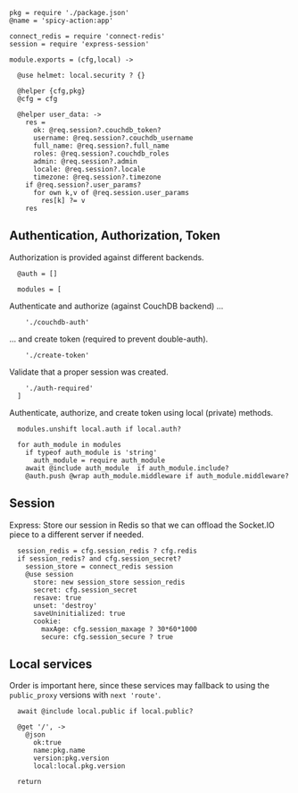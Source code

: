     pkg = require './package.json'
    @name = 'spicy-action:app'

    connect_redis = require 'connect-redis'
    session = require 'express-session'

    module.exports = (cfg,local) ->

      @use helmet: local.security ? {}

      @helper {cfg,pkg}
      @cfg = cfg

      @helper user_data: ->
        res =
          ok: @req.session?.couchdb_token?
          username: @req.session?.couchdb_username
          full_name: @req.session?.full_name
          roles: @req.session?.couchdb_roles
          admin: @req.session?.admin
          locale: @req.session?.locale
          timezone: @req.session?.timezone
        if @req.session?.user_params?
          for own k,v of @req.session.user_params
            res[k] ?= v
        res

Authentication, Authorization, Token
------------------------------------

Authorization is provided against different backends.

      @auth = []

      modules = [

Authenticate and authorize (against CouchDB backend) ...

        './couchdb-auth'

... and create token (required to prevent double-auth).

        './create-token'

Validate that a proper session was created.

        './auth-required'
      ]

Authenticate, authorize, and create token using local (private) methods.

      modules.unshift local.auth if local.auth?

      for auth_module in modules
        if typeof auth_module is 'string'
          auth_module = require auth_module
        await @include auth_module  if auth_module.include?
        @auth.push @wrap auth_module.middleware if auth_module.middleware?

Session
-------

Express: Store our session in Redis so that we can offload the Socket.IO piece to a different server if needed.

      session_redis = cfg.session_redis ? cfg.redis
      if session_redis? and cfg.session_secret?
        session_store = connect_redis session
        @use session
          store: new session_store session_redis
          secret: cfg.session_secret
          resave: true
          unset: 'destroy'
          saveUninitialized: true
          cookie:
            maxAge: cfg.session_maxage ? 30*60*1000
            secure: cfg.session_secure ? true

Local services
--------------

Order is important here, since these services may fallback to using the `public_proxy` versions with `next 'route'`.

      await @include local.public if local.public?

      @get '/', ->
        @json
          ok:true
          name:pkg.name
          version:pkg.version
          local:local.pkg.version

      return
